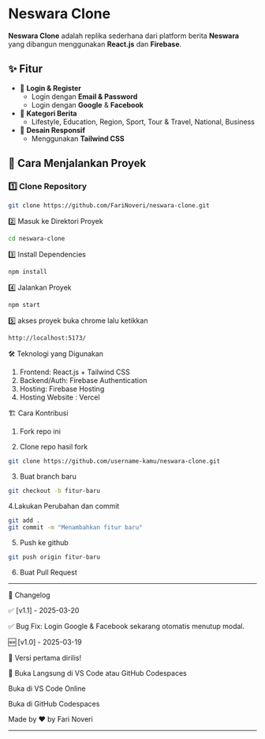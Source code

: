 # Neswara Clone

**Neswara Clone** adalah replika sederhana dari platform berita **Neswara** yang dibangun menggunakan **React.js** dan **Firebase**.

## ✨ Fitur

- 🔐 **Login & Register**
  - Login dengan **Email & Password**
  - Login dengan **Google** & **Facebook**
- 📰 **Kategori Berita**
  - Lifestyle, Education, Region, Sport, Tour & Travel, National, Business
- 🎨 **Desain Responsif**
  - Menggunakan **Tailwind CSS**

## 🚀 Cara Menjalankan Proyek

### 1️⃣ Clone Repository
```sh
git clone https://github.com/FariNoveri/neswara-clone.git
```

2️⃣ Masuk ke Direktori Proyek
```sh
cd neswara-clone
```

3️⃣ Install Dependencies
```sh
npm install
```

4️⃣ Jalankan Proyek
```sh
npm start
```
5️⃣ akses proyek 
buka chrome lalu ketikkan 
```sh
http://localhost:5173/
```

🛠 Teknologi yang Digunakan
1. Frontend: React.js + Tailwind CSS
2. Backend/Auth: Firebase Authentication
3. Hosting: Firebase Hosting
4. Hosting Website : Vercel

🏗️ Cara Kontribusi
1. Fork repo ini

2. Clone repo hasil fork
```sh
git clone https://github.com/username-kamu/neswara-clone.git
```

3. Buat branch baru
```sh
git checkout -b fitur-baru
```

4.Lakukan Perubahan dan commit
```sh
git add .
git commit -m "Menambahkan fitur baru"
```

5. Push ke github
```sh
git push origin fitur-baru
```

6. Buat Pull Request

--------------------------------------------------------------------------------

📌 Changelog

✅ [v1.1] - 2025-03-20

✅ Bug Fix: Login Google & Facebook sekarang otomatis menutup modal.

🆕 [v1.0] - 2025-03-19

🎉 Versi pertama dirilis!

🔗 Buka Langsung di VS Code atau GitHub Codespaces

Buka di VS Code Online

Buka di GitHub Codespaces

Made by ❤️ by Fari Noveri

--------------------------------------------------------------------------------

